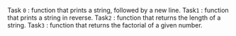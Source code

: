 Task `0` :  function that prints a string, followed by a new line.
Task`1` : function that prints a string in reverse.
Task`2` : function that returns the length of a string.
Task`3` : function that returns the factorial of a given number.
